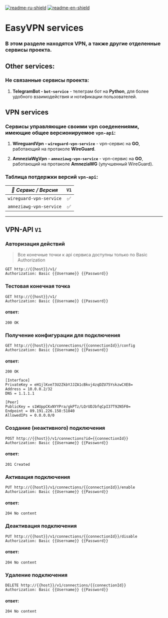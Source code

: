 [![readme-ru-shield]][readme-ru-url]
[![readme-en-shield]][readme-en-url]

[readme-ru-shield]: https://img.shields.io/badge/ru-blue
[readme-ru-url]: README.md
[readme-en-shield]: https://img.shields.io/badge/en-gray
[readme-en-url]: README.en_EN.md


# EasyVPN services 

### В этом разделе находятся VPN, а также другие отделенные сервисы проекта.


## Other services:

### Не связанные сервисы проекта:

1. **TelegramBot - `bot-service`** - телеграм бот на **Python**, для более удобного взаимодействия и нотификации пользователей.


## VPN services

### Сервисы управляющие своими vpn соеденениями, имеющие общее версионируемое `vpn-api`:

1. **WireguardVpn - `wireguard-vpn-service`** - vpn-сервис на **GO**, работающий на протаколе **WireGuard**.

2. **AmneziaWgVpn - `amneziawg-vpn-service`** - vpn-сервис на **GO**, работающий на протаколе **AmneziaWG** (улучшенный WireGuard).


### Таблица потдержки версий `vpn-api`:
| ***🧩 Сервис / Версия*** | **`V1`** |
|--------------------------|:--------:|
| `wireguard-vpn-service`  |    ✅    |
| `amneziawg-vpn-service`  |    ✅    |

-------------------------------------------------------------------


## VPN-API `V1`

### Авторизация действий
> Все конечные точки к api сервиса доступны только по Basic Authorization
```http
GET http://{{host}}/v1/
Authorization: Basic {{Username}} {{Password}}
```

### Тестовая конечная точка
```http
GET http://{{host}}/v1/
Authorization: Basic {{Username}} {{Password}}
```
#### ответ:
```http
200 OK
```

### Получение конфигурации для подключения
```http
GET http://{{host}}/v1/connections/{{connectionId}}/config
Authorization: Basic {{Username}} {{Password}}
```
#### ответ:
```http
200 OK
```
```
[Interface]
PrivateKey = eH1jlKve73U2ZkbYJJZA1cBkvj4zqDZU75YskzwCXE8=
Address = 10.0.0.2/32
DNS = 1.1.1.1

[Peer]
PublicKey = s1WUppCKxNYYPra/gkPTz/LQrUDJbfqCpI37T92N5F0=
Endpoint = 89.191.226.158:51840
AllowedIPs = 0.0.0.0/0
```

### Создание (неактивного) подключения
```http
POST http://{{host}}/v1/connections?id={{connectionId}}
Authorization: Basic {{Username}} {{Password}}
```
#### ответ:
```http
201 Created
```

### Активация подключения
```http
PUT http://{{host}}/v1/connections/{{connectionId}}/enable
Authorization: Basic {{Username}} {{Password}}
```
#### ответ:
```http
204 No content
```

### Деактивация подключения
```http
PUT http://{{host}}/v1/connections/{{connectionId}}/disable
Authorization: Basic {{Username}} {{Password}}
```
#### ответ:
```http
204 No content
```

### Удаление подключения
```http
DELETE http://{{host}}/v1/connections/{{connectionId}}
Authorization: Basic {{Username}} {{Password}}
```
#### ответ:
```http
204 No content
```